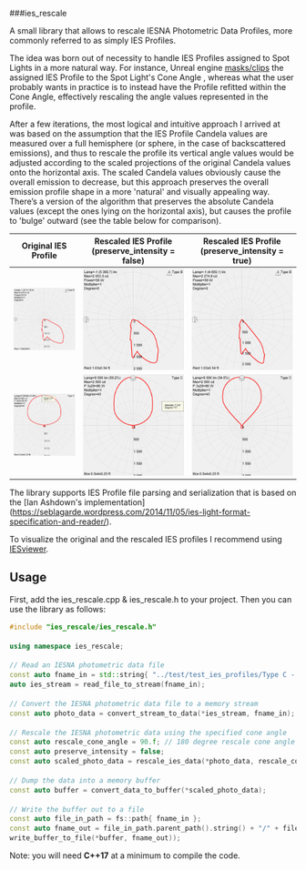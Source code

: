 ###ies_rescale

A small library that allows to rescale IESNA Photometric Data Profiles, more commonly referred to as simply IES Profiles.

The idea was born out of necessity to handle IES Profiles assigned to Spot Lights in a more natural way. For instance, Unreal engine [masks/clips](https://docs.unrealengine.com/4.27/en-US/BuildingWorlds/LightingAndShadows/IESLightProfiles/) the assigned IES Profile to the Spot Light's Cone Angle , whereas what the user probably wants in practice is to instead have the Profile refitted within the Cone Angle, effectively rescaling the angle values represented in the profile.

After a few iterations, the most logical and intuitive approach I arrived at was based on the assumption that the IES Profile Candela values are measured over a full hemisphere (or sphere, in the case of backscattered emissions), and thus to rescale the profile its vertical angle values would be adjusted according to the scaled projections of the original   Candela values onto the horizontal axis. The scaled Candela values obviously cause the overall emission to decrease, but this approach preserves the overall emission profile shape in a more 'natural' and visually appealing way. There’s a version of the algorithm that preserves the absolute Candela values (except  the ones lying on the horizontal axis), but causes the profile to 'bulge' outward (see the table below for comparison).

| Original IES Profile | Rescaled IES Profile (preserve_intensity = false) | Rescaled IES Profile (preserve_intensity = true) |
|----------|----------|----------|
| <center><img src="https://github.com/lfaynshteyn/lfaynshteyn.github.io/blob/main/projects/ies_rescale/img/Type%20B%20-%20Original.png" width="100%"/></center> | <center><img src="https://github.com/lfaynshteyn/lfaynshteyn.github.io/blob/main/projects/ies_rescale/img/Type%20B%20-%20PA%20False.png" width="100%"/></center> | <center><img src="https://github.com/lfaynshteyn/lfaynshteyn.github.io/blob/main/projects/ies_rescale/img/Type%20B%20-%20PA%20True.png" width="100%"/></center> |
| <center><img src="https://github.com/lfaynshteyn/lfaynshteyn.github.io/blob/main/projects/ies_rescale/img/Type%20C%20-%20Original.png" width="100%"/></center> | <center><img src="https://github.com/lfaynshteyn/lfaynshteyn.github.io/blob/main/projects/ies_rescale/img/Type%20C%20-%20PA%20False.png" width="100%"/></center> | <center><img src="https://github.com/lfaynshteyn/lfaynshteyn.github.io/blob/main/projects/ies_rescale/img/Type%20C%20-%20PA%20True.png" width="100%"/></center> |


The library supports IES Profile file parsing and serialization that is based on the [Ian Ashdown's implementation] (https://seblagarde.wordpress.com/2014/11/05/ies-light-format-specification-and-reader/).

To visualize the original and the rescaled IES profiles I recommend using [IESviewer](http://photometricviewer.com/).

## Usage

First, add the ies_rescale.cpp & ies_rescale.h to your project.
Then you can use the library as follows:

```cpp
#include "ies_rescale/ies_rescale.h"

using namespace ies_rescale;

// Read an IESNA photometric data file
const auto fname_in = std::string{ "../test/test_ies_profiles/Type C - 03.ies" };
auto ies_stream = read_file_to_stream(fname_in);

// Convert the IESNA photometric data file to a memory stream
const auto photo_data = convert_stream_to_data(*ies_stream, fname_in);

// Rescale the IESNA photometric data using the specified cone angle
const auto rescale_cone_angle = 90.f; // 180 degree rescale cone angle results in the same profile IES profile as the original.
const auto preserve_intensity = false;
const auto scaled_photo_data = rescale_ies_data(*photo_data, rescale_cone_angle, preserve_intensity);

// Dump the data into a memory buffer
const auto buffer = convert_data_to_buffer(*scaled_photo_data);

// Write the buffer out to a file
const auto file_in_path = fs::path{ fname_in };
const auto fname_out = file_in_path.parent_path().string() + "/" + file_in_path.stem().string() + "_rescaled.ies";
write_buffer_to_file(*buffer, fname_out));
```

Note: you will need **C++17** at a minimum to compile the code.
